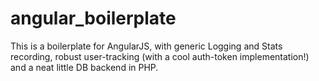 # angular_boilerplate
This is a boilerplate for AngularJS, with generic Logging and Stats recording, robust user-tracking (with a cool auth-token implementation!) and a neat little DB backend in PHP.
